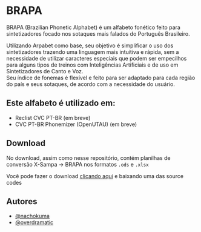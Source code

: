 # BRAPA

BRAPA (Brazilian Phonetic Alphabet) é um alfabeto fonético feito para sintetizadores focado nos sotaques mais falados do Português Brasileiro.

Utilizando Arpabet como base, seu objetivo é simplificar o uso dos sintetizadores trazendo uma linguagem mais intuítiva e rápida, sem a necessidade de utilizar caracteres especiais que podem ser empecilhos para alguns tipos de treinos com Inteligências Artificiais e de uso em Sintetizadores de Canto e Voz.</br>
Seu índice de fonemas é flexível e feito para ser adaptado para cada região do país e seus sotaques, de acordo com a necessidade do usuário.

Este alfabeto é utilizado em:
-
- Reclist CVC PT-BR (em breve)
- CVC PT-BR Phonemizer (OpenUTAU) (em breve)

## Download
No download, assim como nesse repositório, contém planilhas de conversão X-Sampa -> BRAPA nos formatos `.ods` e `.xlsx`

Você pode fazer o download [clicando aqui](https://github.com/overdramatic/BRAPA/releases) e baixando uma das source codes

## Autores

- [@nachokuma](https://github.com/nachokuma)
- [@overdramatic](https://github.com/overdramatic)
